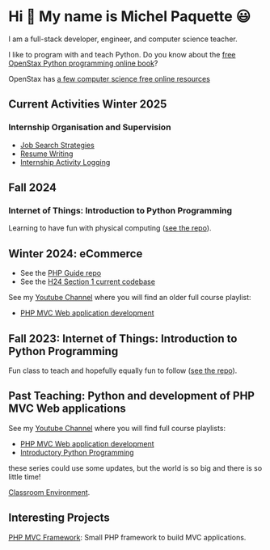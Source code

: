 # Hi :wave: My name is Michel Paquette :smiley:

I am a full-stack developer, engineer, and computer science teacher.

I like to program with and teach Python. Do you know about the [free OpenStax Python programming online book](https://openstax.org/books/introduction-python-programming/pages/1-introduction)?

OpenStax has [a few computer science free online resources](https://openstax.org/subjects/computer-science)

## Current Activities Winter 2025



### Internship Organisation and Supervision

- [Job Search Strategies](Job_Search_Strategies.md)
- [Resume Writing](Resume_Writing.md)
- [Internship Activity Logging](Internship_logging.md)

## Fall 2024

### Internet of Things: Introduction to Python Programming

Learning to have fun with physical computing ([see the repo](https://github.com/paquettm/420-302-VA_A24)).

## Winter 2024: eCommerce 
- See the [PHP Guide repo](https://github.com/paquettm/PHP_Guide)
- See the [H24 Section 1 current codebase](https://github.com/paquettm/eComH24S1) 

See my [Youtube Channel](https://www.youtube.com/@MichelPaquette) where you will find an older full course playlist:
- [PHP MVC Web application development](https://www.youtube.com/watch?v=2XRK0U4WKRQ&list=PLk4WFMCLz7Cy-deb3GefNca_SrDWXz7gj)

## Fall 2023: Internet of Things: Introduction to Python Programming

Fun class to teach and hopefully equally fun to follow ([see the repo](https://github.com/paquettm/420-302-VA_A23)).

## Past Teaching: Python and development of PHP MVC Web applications

See my [Youtube Channel](https://www.youtube.com/@MichelPaquette) where you will find full course playlists:
- [PHP MVC Web application development](https://www.youtube.com/watch?v=2XRK0U4WKRQ&list=PLk4WFMCLz7Cy-deb3GefNca_SrDWXz7gj)
- [Introductory Python Programming](https://www.youtube.com/watch?v=Q53t9rO1ISI&list=PLk4WFMCLz7CwGoYjGX9ov_EISs445ExVy)

these series could use some updates, but the world is so big and there is so little time!


[Classroom Environment](Classroom_Environment.MD).

## Interesting Projects

[PHP MVC Framework](https://github.com/paquettm/PHP_MVC_Framework): 
Small PHP framework to build MVC applications.

